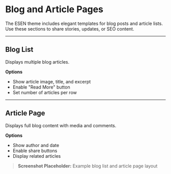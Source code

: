 # Blog and Article Pages

The ESEN theme includes elegant templates for blog posts and article lists.  
Use these sections to share stories, updates, or SEO content.

---

## Blog List
Displays multiple blog articles.

**Options**
- Show article image, title, and excerpt
- Enable "Read More" button
- Set number of articles per row

---

## Article Page
Displays full blog content with media and comments.

**Options**
- Show author and date
- Enable share buttons
- Display related articles

> **Screenshot Placeholder:** Example blog list and article page layout
    